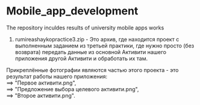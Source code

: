 # Mobile_app_development
The repository inculdes results of university mobile apps works

1) rumireashaykopractice3.zip - Это архив, где находится проект с выполненным заданием из третьей практики, где нужно просто (без возврата)
передать данные из основной Активити нашего приложения другой Активити и обработать их там.

Прикреплённые фотографии являются частью этого проекта - это результат работы нашего приложения:  
  ==> "Первое активити.png",  
  ==> "Предложение выбора целевого активити.png",  
  ==> "Второе активити.png".
